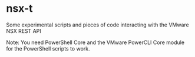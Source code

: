 # nsx-t
Some experimental scripts and pieces of code interacting with the VMware NSX REST API

Note: You need PowerShell Core and the VMware PowerCLI Core module for the PowerShell scripts to work.
